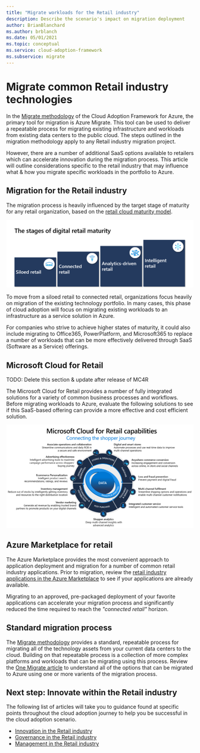 ```yaml
---
title: "Migrate workloads for the Retail industry"
description: Describe the scenario's impact on migration deployment
author: BrianBlanchard
ms.author: brblanch
ms.date: 05/01/2021
ms.topic: conceptual
ms.service: cloud-adoption-framework
ms.subservice: migrate
---
```


# Migrate common Retail industry technologies

In the [Migrate methodology](../../migrate/index.md) of the Cloud Adoption Framework for Azure, the primary tool for migration is Azure Migrate. This tool can be used to deliver a repeatable process for migrating existing infrastructure and workloads from existing data centers to the public cloud. The steps outlined in the migration methodology apply to any Retail industry migration project.

However, there are a number of additional SaaS options available to retailers which can accelerate innovation during the migration process. This article will outline considerations specific to the retail industry that may influence what & how you migrate specific workloads in the portfolio to Azure.

## Migration for the Retail industry

The migration process is heavily influenced by the target stage of maturity for any retail organization, based on the [retail cloud maturity model](./retail-cloud-maturity.md).

[![Retail cloud maturity](./media/maturity-model.png)](./retail-cloud-maturity.md)

To move from a siloed retail to connected retail, organizations focus heavily on migration of the existing technology portfolio. In many cases, this phase of cloud adoption will focus on migrating existing workloads to an infrastructure as a service solution in Azure.

For companies who strive to achieve higher states of maturity, it could also include migrating to Office365, PowerPlatform, and Microsoft365 to replace a number of workloads that can be more effectively delivered through SaaS (Software as a Service) offerings.

## Microsoft Cloud for Retail

TODO: Delete this section & update after release of MC4R

The Microsoft Cloud for Retail provides a number of fully integrated solutions for a variety of common business processes and workflows. Before migrating workloads to Azure, evaluate the following solutions to see if this SaaS-based offering can provide a more effective and cost efficient solution.

[![Microsoft cloud for retail](./media/mc4r.png)](./media/mc4r.png#lightbox)

## Azure Marketplace for retail

The Azure Marketplace provides the most convenient approach to application deployment and migration for a number of common retail industry applications. Prior to migration, review the [retail industry applications in the Azure Marketplace](https://azuremarketplace.microsoft.com/marketplace/apps?search=retail&page=1) to see if your applications are already available.

Migrating to an approved, pre-packaged deployment of your favorite applications can accelerate your migration process and significantly reduced the time required to reach the *"connected retail"* horizon.

## Standard migration process

The [Migrate methodology](../../migrate/index.md) provides a standard, repeatable process for migrating all of the technology assets from your current data centers to the cloud. Building on that repeatable process is a collection of more complex platforms and workloads that can be migrating using this process. Review the [One Migrate article](../../scenarios/index.md) to understand all of the options that can be migrated to Azure using one or more varients of the migration process.

## Next step: Innovate within the Retail industry

The following list of articles will take you to guidance found at specific points throughout the cloud adoption journey to help you be successful in the cloud adoption scenario.

- [Innovation in the Retail industry](./innovate.md)
- [Governance in the Retail industry](./govern.md)
- [Management in the Retail industry](./manage.md)
